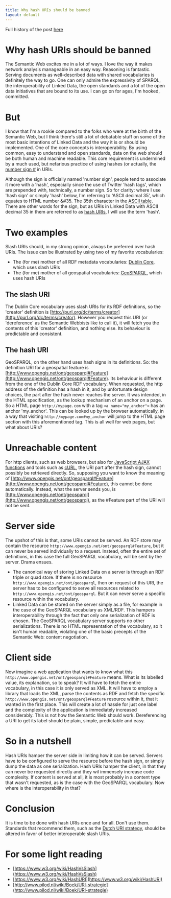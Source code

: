 ```yaml
---
title: Why hash URIs should be banned
layout: default
---
```


Full history of the post [here](https://github.com/reinvantveer/reinvantveer.github.io/commits/master/_posts/2016-06-05-why-hash-uris-should-be-banned.md)

# Why hash URIs should be banned
The Semantic Web excites me in a lot of ways. I love the way it makes network analysis manageable in an easy way. Reasoning is fantastic. Serving documents as well-described data with shared vocabularies is definitely the way to go. One can only admire the expressivity of SPARQL, the interoperability of Linked Data, the open standards and a lot of the open data initiatives that are bound to its use. I can go on for ages, I'm hooked, committed.

# But 
I know that I'm a rookie compared to the folks who were at the birth of the Semantic Web, but I think there's still a lot of debatable stuff on some of the most basic intentions of Linked Data and the way it is or should be implemented. One of the core concepts is interoperability. By using common, easy to understand and open standards, data on the web should be both human and machine readable. This core requirement is undermined by a much used, but nefarious practice of using hashes (or actually, the [number sign #](http://www.ascii.cl/htmlcodes.htm) in URIs. 

Although the sign is officially named 'number sign', people tend to associate it more with a 'hash', especially since the use of Twitter 'hash tags', which are prepended with, technically, a number sign. So for clarity: where I use 'hash sign' or simply 'hash' below, I'm referring to 'ASCII decimal 35', which equates to HTML number &#35. The 35th character in the [ASCII table](http://www.asciitable.com/). There are other words for the sign, but as URIs in Linked Data with ASCII decimal 35 in them are referred to as [hash URIs](https://www.w3.org/wiki/HashURI), I will use the term 'hash'.

# Two examples
Slash URIs should, in my strong opinion, always be preferred over hash URIs. The issue can be illustrated by using two of my favorite vocabularies: 

- The (for me) mother of all RDF metadata vocabularies: [Dublin Core](http://dublincore.org/), which uses slash URIs
- The (for me) mother of all geospatial vocabularies: [GeoSPARQL](http://www.opengeospatial.org/standards/geosparql), which uses hash URIs

## The slash URI
The Dublin Core vocabulary uses slash URIs for its RDF definitions, so the 'creator' definition is [http://purl.org/dc/terms/creator](http://purl.org/dc/terms/creator). However you request this URI (or 'dereference' as the Semantic Webbists like to call it), it will fetch you the contents of this 'creator' definition, and nothing else. Its behaviour is predictable and consistent.

## The hash URI
GeoSPARQL, on the other hand uses hash signs in its definitions. So: the definition URI for a geospatial feature is [http://www.opengis.net/ont/geosparql#Feature](http://www.opengis.net/ont/geosparql#Feature). Its behaviour is different from the one of the Dublin Core RDF vocabulary. When requested, the http address of the definition has a hash in it, and by unfortunate design choices, the part after the hash never reaches the server. It was intended, in the HTML specification, as the lookup mechanism of an anchor on a page. So a HTML page `http://mypage.com` with a tag `<a name="my_anchor">` has an anchor 'my_anchor'. This can be looked up by the browser automatically, in a way that visiting `http://mypage.com#my_anchor` will jump to the HTML page section with this aforementioned tag. This is all well for web pages, but what about URIs?

# Unreachable content
For http clients, such as web browsers, but also for [JavaScript AJAX functions](http://api.jquery.com/jquery.ajax/) and tools such as [cURL](https://curl.haxx.se/), the URI part after the hash sign, cannot possibly be retrieved directly. So, supposing you want to know the meaning of [http://www.opengis.net/ont/geosparql#Feature](http://www.opengis.net/ont/geosparql#Feature), this cannot be done automatically. Instead, what the server sends you, is [http://www.opengis.net/ont/geosparql](http://www.opengis.net/ont/geosparql), as the #Feature part of the URI will not be sent. 

# Server side
The upshot of this is that, some URIs cannot be served. An RDF store may contain the resource `http://www.opengis.net/ont/geosparql#Feature`, but it can never be served individually to a request. Instead, often the entire set of definitions, in this case the full GeoSPARQL vocabulary, will be sent by the server. Drama ensues.

- The canonical way of storing Linked Data on a server is through an RDF triple or quad store. If there is no resource `http://www.opengis.net/ont/geosparql`, then on request of this URI, the server has to be configured to serve all resources related to `http://www.opengis.net/ont/geosparql`. But it can never serve a specific resource within the vocabulary.
- Linked Data can be stored on the server simply as a file, for example in the case of the GeoSPARQL vocabulary as XML/RDF. This hampers interoperability through the fact that only one serialization of RDF is chosen. The GeoSPARQL vocabulary server supports no other serializations. There is no HTML representation of the vocabulary, so it isn't human readable, violating one of the basic precepts of the Semantic Web: content negotiation.

# Client side
Now imagine a web application that wants to know what this `http://www.opengis.net/ont/geosparql#Feature` means. What is its labelled value, its explanation, so to speak? It will have to fetch the entire vocabulary, in this case it is only served as XML. It will have to employ a library that loads the XML, parse the contents as RDF and fetch the specific `http://www.opengis.net/ont/geosparql#Feature` resource within it, that it wanted in the first place. This will create a lot of hassle for just one label and the complexity of the application is immediately increased considerably. This is not how the Semantic Web should work. Dereferencing a URI to get its label should be plain, simple, predictable and easy.

# So in a nutshell
Hash URIs hamper the server side in limiting how it can be served. Servers have to be configured to serve the resource before the hash sign, or simply dump the data as one serialization. Hash URIs hamper the client, in that they can never be requested directly and they wil immensely increase code complexity. If content is served at all, it is most probably in a content type that wasn't requested, as is the case with the GeoSPARQL vocabulary.
Now where is the interoperability in that?

# Conclusion
It is time to be done with hash URIs once and for all. Don't use them. Standards that recommend them, such as the [Dutch URI strategy](http://www.pilod.nl/wiki/Boek/URI-strategie), should be altered in favor of better interoperable slash URIs.
 
# For some light reading

- [https://www.w3.org/wiki/HashVsSlash](https://www.w3.org/wiki/HashVsSlash)
- [https://www.w3.org/wiki/HashURI](https://www.w3.org/wiki/HashURI)
- [http://www.pilod.nl/wiki/Boek/URI-strategie](http://www.pilod.nl/wiki/Boek/URI-strategie)